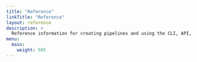 ```yaml
---
title: "Reference"
linkTitle: "Reference"
layout: reference
description: >
  Reference information for creating pipelines and using the CLI, API, or SDKs.
menu:
  main:
    weight: 505
---
```

